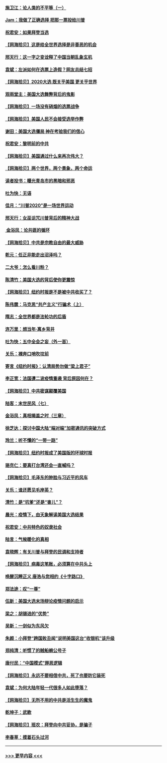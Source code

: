 #### [施卫江：论人类的不平等（一）](../pages/nsc993/n12535700.md?t=11091902) 
#### [Jam：我做了正确选择 把那一票投给川普](../pages/nsc993/n12535743.md?t=11091902) 
#### [祝君安：如果拜登当选](../pages/nsc993/n12535726.md?t=11091902) 
#### [【网海拾贝】这是给全世界选择是非善恶的机会](../pages/nsc993/n12535061.md?t=11091902) 
#### [邢天行：这一字之变诠释了中国当朝乱象玄机](../pages/nsc993/n12533446.md?t=11091902) 
#### [袁斌：左派如何在选票上造假？网友总结七招](../pages/nsc993/n12533180.md?t=11091902) 
#### [【网海拾贝】2020大选 既关乎美国 更关乎世界](../pages/nsc993/n12533161.md?t=11091902) 
#### [观雨堂主：美国大选舞弊背后的鬼影](../pages/nsc993/n12533153.md?t=11091902) 
#### [【网海拾贝】一场没有硝烟的选票战争](../pages/nsc993/n12531883.md?t=11091902) 
#### [【网海拾贝】美国人民不会接受选举作弊](../pages/nsc993/n12528850.md?t=11091902) 
#### [谢田：美国大选僵局 神在考验我们的信心](../pages/nsc993/n12527932.md?t=11091902) 
#### [祝君安：黎明前的中共](../pages/nsc993/n12524071.md?t=11091902) 
#### [【网海拾贝】美国通过什么来再次伟大？](../pages/nsc993/n12523844.md?t=11091902) 
#### [【网海拾贝】两个世界，两个景象，两个命运](../pages/nsc993/n12521419.md?t=11091902) 
#### [读者投书：曝光青岛市的黑暗和邪恶](../pages/nsc993/n12520988.md?t=11091902) 
#### [吐为快：无语](../pages/nsc993/n12518588.md?t=11091902) 
#### [佳月：“川普2020”是一场世界运动](../pages/nsc993/n12518581.md?t=11091902) 
#### [邢天行：女巫诅咒川普背后的精神大战](../pages/nsc993/n12517257.md?t=11091902) 
#### [ 金浴凤：论共匪的循环](../pages/nsc993/n12517133.md?t=11091902) 
#### [【网海拾贝】中共是宗教自由的最大威胁](../pages/nsc993/n12516879.md?t=11091902) 
#### [乾元：任正非能走出沼泽吗？](../pages/nsc993/n12515831.md?t=11091902) 
#### [二大爷：怎么看川粉？](../pages/nsc993/n12515820.md?t=11091902) 
#### [陈清竹：美国大选的背后使你更震惊](../pages/nsc993/n12515589.md?t=11091902) 
#### [【网海拾贝】纽约时报是不是被中共收买了？](../pages/nsc993/n12515122.md?t=11091902) 
#### [陈伟霆：马克思“共产主义”行骗术（上）](../pages/nsc993/n12510217.md?t=11091902) 
#### [隋志：全世界都是法轮功的后盾](../pages/nsc993/n12510636.md?t=11091902) 
#### [连万里：想当年‧离乡背井](../pages/nsc993/n12510623.md?t=11091902) 
#### [吐为快：五中全会之妄（外一首）](../pages/nsc993/n12510470.md?t=11091902) 
#### [关乐：裸奔口哨吹坟前](../pages/nsc993/n12510403.md?t=11091902) 
#### [寄言《纽约时报》：认清局势勿做“梁上君子”](../pages/nsc993/n12510042.md?t=11091902) 
#### [李正宽：法国遭二波疫情重袭 背后原因何在？](../pages/nsc993/n12509971.md?t=11091902) 
#### [【网海拾贝】中共密谋颠覆美国](../pages/nsc993/n12509816.md?t=11091902) 
#### [陆客：末世民风（七）](../pages/nsc993/n12507822.md?t=11091902) 
#### [金浴凤：真相揭盖之时（三章）](../pages/nsc993/n12507804.md?t=11091902) 
#### [徐芝达：探讨中国大陆“端对端”加密通讯的突破方式](../pages/nsc993/n12507682.md?t=11091902) 
#### [玲兰：听不懂的“一带一路”](../pages/nsc993/n12507669.md?t=11091902) 
#### [【网海拾贝】纽约时报成了美国版的环球时报](../pages/nsc993/n12507053.md?t=11091902) 
#### [骆克仁：要真打台湾还会一直喊吗？](../pages/nsc993/n12506843.md?t=11091902) 
#### [【网海拾贝】毛泽东的肿脸与习近平的风车](../pages/nsc993/n12504537.md?t=11091902) 
#### [关乐：谁还愿见毛岸英？](../pages/nsc993/n12503866.md?t=11091902) 
#### [清竹：是“坑爹”还是“害儿”？](../pages/nsc993/n12503034.md?t=11091902) 
#### [晨光：疫情下，由天象解读美国大选结果](../pages/nsc993/n12502536.md?t=11091902) 
#### [祝君安：中共特色的奴隶社会](../pages/nsc993/n12501529.md?t=11091902) 
#### [陆言：气候暖化的真相](../pages/nsc993/n12501183.md?t=11091902) 
#### [袁晓辉：有关川普与拜登的民调和支持者](../pages/nsc993/n12500433.md?t=11091902) 
#### [【网海拾贝】病毒这笔账，必须算在中共头上](../pages/nsc993/n12500320.md?t=11091902) 
#### [唤醒沉睡正义 唐浩与您相约《十字路口》](../pages/nsc993/n12497980.md?t=11091902) 
#### [郑法途：叹“一尊”](../pages/nsc993/n12498837.md?t=11091902) 
#### [伍新：美国大选末场辩论疫情问题的启示](../pages/nsc993/n12498829.md?t=11091902) 
#### [梁之：胡锡进的“优势”](../pages/nsc993/n12498780.md?t=11091902) 
#### [吴新：一剑似为东风欠](../pages/nsc993/n12498772.md?t=11091902) 
#### [朱颜：小拜登“跨国败丑闻”说明美国这台“收银机”该升级](../pages/nsc993/n12498731.md?t=11091902) 
#### [郑纯清：听惯了的贼船艄公号子](../pages/nsc993/n12498721.md?t=11091902) 
#### [唐付民：“中国模式”罪恶逻辑](../pages/nsc993/n12498310.md?t=11091902) 
#### [【网海拾贝】永远不要相信中共，死了也要防它装死](../pages/nsc993/n12498162.md?t=11091902) 
#### [袁斌：为何大陆年轻一代很多人如此堕落？](../pages/nsc993/n12495696.md?t=11091902) 
#### [【网海拾贝】无所不用的中共是活生生的魔鬼](../pages/nsc993/n12495621.md?t=11091902) 
#### [乾坤子：武歌](../pages/nsc993/n12493391.md?t=11091902) 
#### [【网海拾贝】班农：拜登向中共妥协，是骗子](../pages/nsc993/n12492877.md?t=11091902) 
#### [李春草：摸着石头过河](../pages/nsc993/n12491121.md?t=11091902) 

----
#### [ >>> 更早内容 <<< ](../indexes/nsc993-earlier.md)

